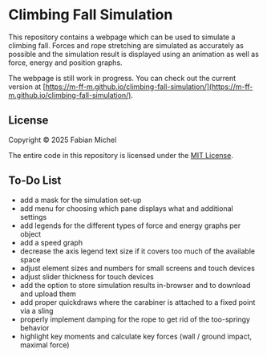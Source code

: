 # Climbing Fall Simulation

This repository contains a webpage which can be used to simulate a climbing fall. Forces and rope stretching are simulated as accurately as possible and the simulation result is displayed using an animation as well as force, energy and position graphs.

The webpage is still work in progress. You can check out the current version at [https://m-ff-m.github.io/climbing-fall-simulation/](https://m-ff-m.github.io/climbing-fall-simulation/).

## License

Copyright © 2025 Fabian Michel

The entire code in this repository is licensed under the [MIT License](LICENSE.md).

## To-Do List

- add a mask for the simulation set-up
- add menu for choosing which pane displays what and additional settings
- add legends for the different types of force and energy graphs per object
- add a speed graph
- decrease the axis legend text size if it covers too much of the available space
- adjust element sizes and numbers for small screens and touch devices
- adjust slider thickness for touch devices
- add the option to store simulation results in-browser and to download and upload them
- add proper quickdraws where the carabiner is attached to a fixed point via a sling
- properly implement damping for the rope to get rid of the too-springy behavior
- highlight key moments and calculate key forces (wall / ground impact, maximal force)